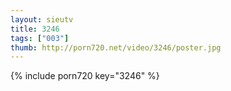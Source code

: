 ```yaml
--- 
layout: sieutv
title: 3246
tags: ["003"]
thumb: http://porn720.net/video/3246/poster.jpg
---
```

{% include porn720 key="3246" %} 
